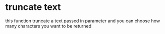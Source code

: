 # truncate text

this function truncate a text passed in parameter and you can choose how many characters you want to be returned

